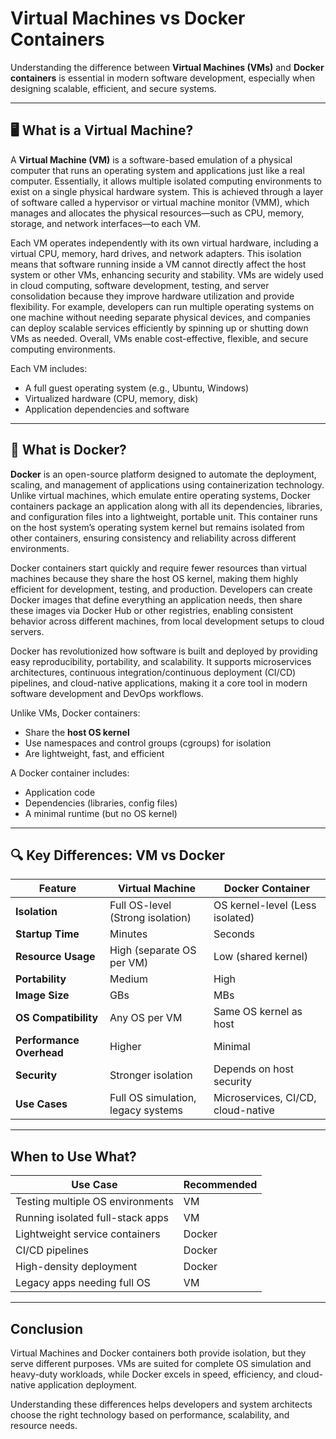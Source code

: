 # Virtual Machines vs Docker Containers

Understanding the difference between **Virtual Machines (VMs)** and **Docker containers** is essential in modern software development, especially when designing scalable, efficient, and secure systems.

---

## 🖥️ What is a Virtual Machine?

A **Virtual Machine (VM)** is a software-based emulation of a physical computer that runs an operating system and applications just like a real computer. Essentially, it allows multiple isolated computing environments to exist on a single physical hardware system. This is achieved through a layer of software called a hypervisor or virtual machine monitor (VMM), which manages and allocates the physical resources—such as CPU, memory, storage, and network interfaces—to each VM.

Each VM operates independently with its own virtual hardware, including a virtual CPU, memory, hard drives, and network adapters. This isolation means that software running inside a VM cannot directly affect the host system or other VMs, enhancing security and stability. VMs are widely used in cloud computing, software development, testing, and server consolidation because they improve hardware utilization and provide flexibility. For example, developers can run multiple operating systems on one machine without needing separate physical devices, and companies can deploy scalable services efficiently by spinning up or shutting down VMs as needed. Overall, VMs enable cost-effective, flexible, and secure computing environments.

Each VM includes:
- A full guest operating system (e.g., Ubuntu, Windows)
- Virtualized hardware (CPU, memory, disk)
- Application dependencies and software

---

## 🐳 What is Docker?

**Docker** is an open-source platform designed to automate the deployment, scaling, and management of applications using containerization technology. Unlike virtual machines, which emulate entire operating systems, Docker containers package an application along with all its dependencies, libraries, and configuration files into a lightweight, portable unit. This container runs on the host system’s operating system kernel but remains isolated from other containers, ensuring consistency and reliability across different environments.

Docker containers start quickly and require fewer resources than virtual machines because they share the host OS kernel, making them highly efficient for development, testing, and production. Developers can create Docker images that define everything an application needs, then share these images via Docker Hub or other registries, enabling consistent behavior across different machines, from local development setups to cloud servers.

Docker has revolutionized how software is built and deployed by providing easy reproducibility, portability, and scalability. It supports microservices architectures, continuous integration/continuous deployment (CI/CD) pipelines, and cloud-native applications, making it a core tool in modern software development and DevOps workflows.

Unlike VMs, Docker containers:
- Share the **host OS kernel**
- Use namespaces and control groups (cgroups) for isolation
- Are lightweight, fast, and efficient

A Docker container includes:
- Application code
- Dependencies (libraries, config files)
- A minimal runtime (but no OS kernel)

---

## 🔍 Key Differences: VM vs Docker

| Feature                  | Virtual Machine                    | Docker Container                     |
|--------------------------|------------------------------------|--------------------------------------|
| **Isolation**            | Full OS-level (Strong isolation)                      | OS kernel-level (Less isolated)                      |
| **Startup Time**         | Minutes                            | Seconds                              |
| **Resource Usage**       | High (separate OS per VM)          | Low (shared kernel)                  |
| **Portability**          | Medium                             | High                                 |
| **Image Size**           | GBs                                | MBs                                  |
| **OS Compatibility**     | Any OS per VM                      | Same OS kernel as host               |
| **Performance Overhead** | Higher                             | Minimal                              |
| **Security**             | Stronger isolation                 | Depends on host security             |
| **Use Cases**            | Full OS simulation, legacy systems | Microservices, CI/CD, cloud-native   |

---

##  When to Use What?

| Use Case                          | Recommended |
|-----------------------------------|-------------|
| Testing multiple OS environments  | VM          |
| Running isolated full-stack apps  | VM          |
| Lightweight service containers    | Docker      |
| CI/CD pipelines                   | Docker      |
| High-density deployment           | Docker      |
| Legacy apps needing full OS       | VM          |

---

## Conclusion

Virtual Machines and Docker containers both provide isolation, but they serve different purposes. VMs are suited for complete OS simulation and heavy-duty workloads, while Docker excels in speed, efficiency, and cloud-native application deployment.

Understanding these differences helps developers and system architects choose the right technology based on performance, scalability, and resource needs.

